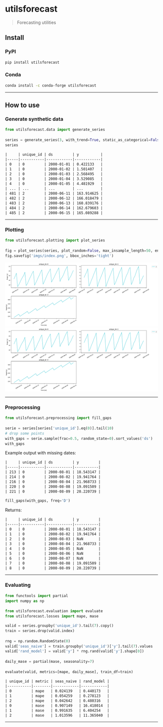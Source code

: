 # utilsforecast
> Forecasting utilities

## Install

### PyPI

```sh
pip install utilsforecast
```

### Conda

```sh
conda install -c conda-forge utilsforecast
```

---

## How to use

### Generate synthetic data

```python
from utilsforecast.data import generate_series

series = generate_series(3, with_trend=True, static_as_categorical=False)
series
```

```
|     | unique_id | ds         | y          |
|-----|-----------|------------|------------|
| 0   | 0         | 2000-01-01 | 0.422133   |
| 1   | 0         | 2000-01-02 | 1.501407   |
| 2   | 0         | 2000-01-03 | 2.568495   |
| 3   | 0         | 2000-01-04 | 3.529085   |
| 4   | 0         | 2000-01-05 | 4.481929   |
| ... | ...       | ...        | ...        |
| 481 | 2         | 2000-06-11 | 163.914625 |
| 482 | 2         | 2000-06-12 | 166.018479 |
| 483 | 2         | 2000-06-13 | 160.839176 |
| 484 | 2         | 2000-06-14 | 162.679603 |
| 485 | 2         | 2000-06-15 | 165.089288 |
```

---

### Plotting

```python
from utilsforecast.plotting import plot_series

fig = plot_series(series, plot_random=False, max_insample_length=50, engine='matplotlib')
fig.savefig('imgs/index.png', bbox_inches='tight')
```

![](https://raw.githubusercontent.com/Nixtla/utilsforecast/main/nbs/imgs/index.png)
![Example Plot](https://raw.githubusercontent.com/Nixtla/utilsforecast/main/docs/imgs/index.png)

---

### Preprocessing

```python
from utilsforecast.preprocessing import fill_gaps

serie = series[series['unique_id'].eq(0)].tail(10)
# drop some points
with_gaps = serie.sample(frac=0.5, random_state=0).sort_values('ds')
with_gaps
```

Example output with missing dates:

```
|     | unique_id | ds         | y         |
|-----|-----------|------------|-----------|
| 213 | 0         | 2000-08-01 | 18.543147 |
| 214 | 0         | 2000-08-02 | 19.941764 |
| 216 | 0         | 2000-08-04 | 21.968733 |
| 220 | 0         | 2000-08-08 | 19.091509 |
| 221 | 0         | 2000-08-09 | 20.220739 |
```

```python
fill_gaps(with_gaps, freq='D')
```

Returns:

```
|     | unique_id | ds         | y         |
|-----|-----------|------------|-----------|
| 0   | 0         | 2000-08-01 | 18.543147 |
| 1   | 0         | 2000-08-02 | 19.941764 |
| 2   | 0         | 2000-08-03 | NaN       |
| 3   | 0         | 2000-08-04 | 21.968733 |
| 4   | 0         | 2000-08-05 | NaN       |
| 5   | 0         | 2000-08-06 | NaN       |
| 6   | 0         | 2000-08-07 | NaN       |
| 7   | 0         | 2000-08-08 | 19.091509 |
| 8   | 0         | 2000-08-09 | 20.220739 |
```

---

### Evaluating

```python
from functools import partial
import numpy as np

from utilsforecast.evaluation import evaluate
from utilsforecast.losses import mape, mase
```

```python
valid = series.groupby('unique_id').tail(7).copy()
train = series.drop(valid.index)

rng = np.random.RandomState(0)
valid['seas_naive'] = train.groupby('unique_id')['y'].tail(7).values
valid['rand_model'] = valid['y'] * rng.rand(valid['y'].shape[0])

daily_mase = partial(mase, seasonality=7)

evaluate(valid, metrics=[mape, daily_mase], train_df=train)
```


```
| unique_id | metric | seas_naive | rand_model |
|-----------|--------|------------|------------|
| 0         | mape   | 0.024139   | 0.440173   |
| 1         | mape   | 0.054259   | 0.278123   |
| 2         | mape   | 0.042642   | 0.480316   |
| 0         | mase   | 0.907149   | 16.418014  |
| 1         | mase   | 0.991635   | 6.404254   |
| 2         | mase   | 1.013596   | 11.365040  |
```

---

